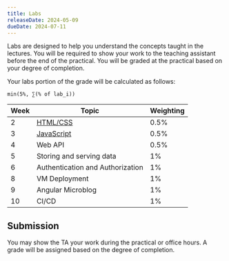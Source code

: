 ```yaml
---
title: Labs
releaseDate: 2024-05-09
dueDate: 2024-07-11
---
```


Labs are designed to help you understand the concepts taught in the lectures. You will be required to show your work to the teaching assistant before the end of the practical. You will be graded at the practical based on your degree of completion.

Your labs portion of the grade will be calculated as follows:

```
min(5%, ∑(% of lab_i))
```

| Week | Topic                                                 | Weighting |
| ---- | ----------------------------------------------------- | --------- |
| 2    | [HTML/CSS](https://classroom.github.com/a/5hnI_QqY)   | 0.5%      |
| 3    | [JavaScript](https://classroom.github.com/a/ZOY58Qxp) | 0.5%      |
| 4    | Web API                                               | 0.5%      |
| 5    | Storing and serving data                              | 1%        |
| 6    | Authentication and Authorization                      | 1%        |
| 8    | VM Deployment                                         | 1%        |
| 9    | Angular Microblog                                     | 1%        |
| 10   | CI/CD                                                 | 1%        |

## Submission

You may show the TA your work during the practical or office hours. A grade will be assigned
based on the degree of completion.
